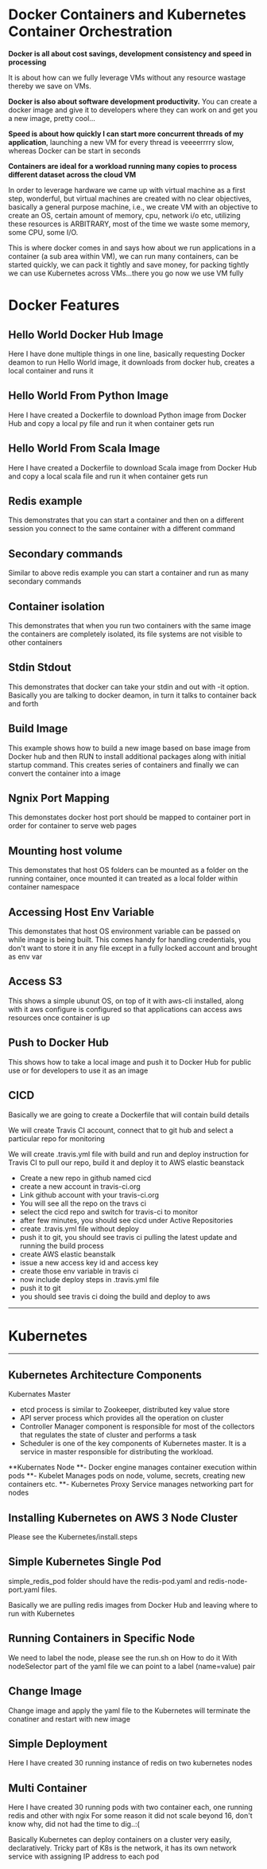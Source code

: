 # Docker Containers and Kubernetes Container Orchestration

**Docker is all about cost savings, development consistency and speed in processing** 

It is about how can we fully leverage VMs without any resource wastage thereby we save on VMs. 

**Docker is also about software development productivity.** You can create a docker image and give it to developers where they can work on and get you a new image, pretty cool...

**Speed is about how quickly I can start more concurrent threads of my application**, launching a new VM for every thread is veeeerrrry slow, whereas Docker can be start in seconds

**Containers are ideal for a workload running many copies to process different dataset across the cloud VM**

In order to leverage hardware we came up with virtual machine as a first step, wonderful, but virtual machines are created with no clear objectives, basically a general purpose machine, i.e., we create VM with an objective to create an OS, certain amount of memory, cpu, network i/o etc, utilizing these resources is ARBITRARY, most of the time we waste some memory, some CPU, some I/O. 

This is where docker comes in and says how about we run applications in a container (a sub area within VM), we can run many containers, can be started quickly, we can pack it tightly and save money, for packing tightly we can use Kubernetes across VMs...there you go now we use VM fully


# Docker Features 

## Hello World Docker Hub Image 
Here I have done multiple things in one line, basically requesting Docker deamon to run Hello World image, it downloads from docker hub, creates a local container and runs it

## Hello World From Python Image
Here I have created a Dockerfile to download Python image from Docker Hub and copy a local py file and run it when container gets run

## Hello World From Scala Image
Here I have created a Dockerfile to download Scala image from Docker Hub and copy a local scala file and run it when container gets run

## Redis example
This demonstrates that you can start a container and then on a different session you connect to the same container with a different command

## Secondary commands 
Similar to above redis example you can start a container and run as many secondary commands 

## Container isolation 
This demonstrates that when you run two containers with the same image the containers are completely isolated, its file systems are not visible to other containers 

## Stdin Stdout
This demonstrates that docker can take your stdin and out with -it option. Basically you are talking to docker deamon, in turn it talks to container back and forth

## Build Image 
This example shows how to build a new image based on base image from Docker hub and then RUN to install additional packages along with initial startup command. This creates series of containers and finally we can convert the container into a image

## Ngnix Port Mapping
This demonstates docker host port should be mapped to container port in order for container to serve web pages

## Mounting host volume
This demonstates that host OS folders can be mounted as a folder on the running container, once mounted it can treated as a local folder within container namespace

## Accessing Host Env Variable
This demonstates that host OS environment variable can be passed on while image is being built. This comes handy for handling credentials, you don't want to store it in any file except in a fully locked account and brought as env var

## Access S3
This shows a simple ubunut OS, on top of it with aws-cli installed, along with it aws configure is configured so that applications can access aws resources once container is up

## Push to Docker Hub
This shows how to take a local image and push it to Docker Hub for public use or for developers to use it as an image

## CICD
Basically we are going to create a Dockerfile that will contain build details

We will create Travis CI account, connect that to git hub and select a particular repo for monitoring

We will create .travis.yml file with build and run and deploy instruction for Travis CI to pull our repo, build it and deploy it to AWS elastic beanstack

- Create a new repo in github named cicd 
- create a new account in travis-ci.org 
- Link github account with your travis-ci.org 
- You will see all the repo on the travs ci 
- select the cicd repo and switch for travis-ci to monitor 
- after few minutes, you should see cicd under Active Repositories 
- create .travis.yml file  without deploy 
- push it to git, you should see travis ci pulling the latest update and running the build process 
- create AWS elastic beanstalk 
- issue a new access key id and access key 
- create those env variable in travis ci 
- now include deploy steps in .travis.yml file 
- push it to git 
- you should see travis ci doing the build and deploy to aws

------------------------------------------------------------------------------------------------------------------------------------------------------------------
# Kubernetes
------------------------------------------------------------------------------------------------------------------------------------------------------------------
## Kubernetes Architecture Components
Kubernates Master
- etcd process is similar to Zookeeper, distributed key value store
- API server process which provides all the operation on cluster
- Controller Manager component is responsible for most of the collectors that regulates the state of cluster and performs a task
- Scheduler is one of the key components of Kubernetes master. It is a service in master responsible for distributing the workload.

**Kubernates Node
**- Docker engine manages container execution within pods
**- Kubelet Manages pods on node, volume, secrets, creating new containers etc.
**- Kubernetes Proxy Service manages networking part for nodes


## Installing Kubernetes on AWS 3 Node Cluster
Please see the Kubernetes/install.steps

## Simple Kubernetes Single Pod
simple_redis_pod folder should have the redis-pod.yaml and redis-node-port.yaml files. 

Basically we are pulling redis images from Docker Hub and leaving where to run with Kubernetes

## Running Containers in Specific Node
We need to label the node, please see the run.sh on How to do it
With nodeSelector part of the yaml file we can point to a label (name=value) pair 

## Change Image
Change image and apply the yaml file to the Kubernetes will terminate the conatiner and restart with new image

## Simple Deployment
Here I have created 30 running instance of redis on two kubernetes nodes

## Multi Container 
Here I have created 30 running pods with two container each, one running redis and other with ngix
For some reason it did not scale beyond 16, don't know why, did not had the time to dig..:(

Basically Kubernetes can deploy containers on a cluster very easily, declaratively. Tricky part of K8s is the network, it has its own network service with assigning IP address to each pod
